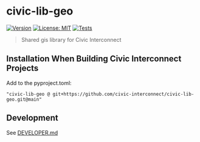 # civic-lib-geo

[![Version](https://img.shields.io/badge/version-0.2.2-blue)](https://github.com/civic-interconnect/civic-lib-geo/releases)
[![License: MIT](https://img.shields.io/badge/license-MIT-green.svg)](https://opensource.org/licenses/MIT)
[![Tests](https://github.com/civic-interconnect/civic-lib-geo/actions/workflows/tests.yml/badge.svg)](https://github.com/civic-interconnect/civic-lib-geo/actions/workflows/tests.yml)

> Shared gis library for Civic Interconnect


## Installation When Building Civic Interconnect Projects

Add to the pyproject.toml:

`"civic-lib-geo @ git+https://github.com/civic-interconnect/civic-lib-geo.git@main"`


## Development

See [DEVELOPER.md](./DEVELOPER.md)
